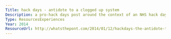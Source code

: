 ```yaml
---
Title: hack days - antidote to a clogged up system
Description: a pro-hack days post around the context of an NHS hack day in Cardiff.
Type: ResourcesExperiences
Year: 2014
ResourceUrl: http://whatsthepont.com/2014/01/12/hackdays-the-antidote-to-a-clogged-up-system/
---
```

